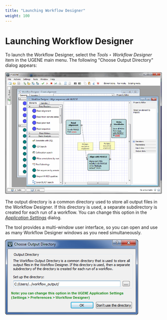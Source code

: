 ```yaml
---
title: "Launching Workflow Designer"
weight: 100
---
```


# Launching Workflow Designer

To launch the Workflow Designer, select the _Tools ‣ Workflow Designer_ item in the UGENE main menu. The following "Choose Output Directory" dialog appears:

![](/images/65929873/65929874.png)

The output directory is a common directory used to store all output files in the Workflow Designer. If this directory is used, a separate subdirectory is created for each run of a workflow. You can change this option in the [_Application Settings_](ugene-components-and-workflow-designer/application-settings) dialog.

The tool provides a multi-window user interface, so you can open and use as many Workflow Designer windows as you need simultaneously.

![](/images/65929873/65929875.jpg)